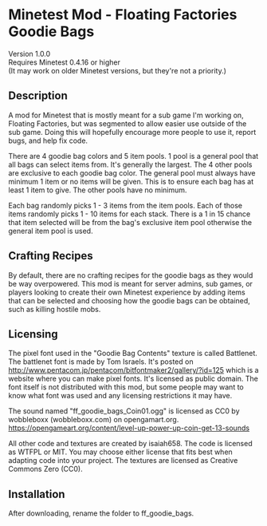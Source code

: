 # Minetest Mod - Floating Factories Goodie Bags

Version 1.0.0  
Requires Minetest 0.4.16 or higher  
(It may work on older Minetest versions, but they're not a priority.)  

## Description
A mod for Minetest that is mostly meant for a sub game I'm working on, Floating Factories, but was segmented to allow easier use outside of the sub game. Doing this will hopefully encourage more people to use it, report bugs, and help fix code.

There are 4 goodie bag colors and 5 item pools. 1 pool is a general pool that all bags can select items from. It's generally the largest. The 4 other pools are exclusive to each goodie bag color. The general pool must always have minimum 1 item or no items will be given. This is to ensure each bag has at least 1 item to give. The other pools have no minimum.

Each bag randomly picks 1 - 3 items from the item pools. Each of those items randomly picks 1 - 10 items for each stack. There is a 1 in 15 chance that item selected will be from the bag's exclusive item pool otherwise the general item pool is used.

## Crafting Recipes
By default, there are no crafting recipes for the goodie bags as they would be way overpowered. This mod is meant for server admins, sub games, or players looking to create their own Minetest experience by adding items that can be selected and choosing how the goodie bags can be obtained, such as killing hostile mobs.

## Licensing
The pixel font used in the "Goodie Bag Contents" texture is called Battlenet. The battlenet font is made by Tom Israels. It's posted on http://www.pentacom.jp/pentacom/bitfontmaker2/gallery/?id=125 which is a website where you can make pixel fonts. It's licensed as public domain. The font itself is not distributed with this mod, but some people may want to know what font was used and any licensing restrictions it may have.

The sound named "ff_goodie_bags_Coin01.ogg" is licensed as CC0 by wobbleboxx (wobbleboxx.com) on opengamart.org. https://opengameart.org/content/level-up-power-up-coin-get-13-sounds

All other code and textures are created by isaiah658.
The code is licensed as WTFPL or MIT. You may choose either license that fits best when adapting code into your project.
The textures are licensed as Creative Commons Zero (CC0).

## Installation
After downloading, rename the folder to ff_goodie_bags.
